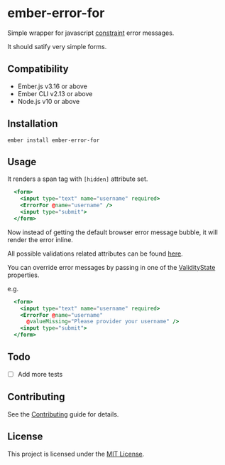 ember-error-for
==============================================================================

Simple wrapper for javascript [constraint](https://developer.mozilla.org/en-US/docs/Web/Guide/HTML/HTML5/Constraint_validation) error messages.

It should satify very simple forms.

Compatibility
------------------------------------------------------------------------------

* Ember.js v3.16 or above
* Ember CLI v2.13 or above
* Node.js v10 or above


Installation
------------------------------------------------------------------------------

```
ember install ember-error-for
```


Usage
------------------------------------------------------------------------------

It renders a span tag with `[hidden]` attribute set.

```hbs
  <form>
    <input type="text" name="username" required>
    <ErrorFor @name="username" />
    <input type="submit">
  </form>
```

Now instead of getting the default browser error message bubble, it will render the error inline.

All possible validations related attributes can be found [here](https://developer.mozilla.org/en-US/docs/Web/Guide/HTML/HTML5/Constraint_validation).

You can override error messages by passing in one of the [ValidityState](https://developer.mozilla.org/en-US/docs/Web/API/ValidityState) properties.

e.g.

```hbs
  <form>
    <input type="text" name="username" required>
    <ErrorFor @name="username"
      @valueMissing="Please provider your username" />
    <input type="submit">
  </form>
```

Todo
------------------------------------------------------------------------------

- [ ] Add more tests

Contributing
------------------------------------------------------------------------------

See the [Contributing](CONTRIBUTING.md) guide for details.


License
------------------------------------------------------------------------------

This project is licensed under the [MIT License](LICENSE.md).
